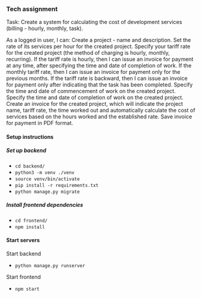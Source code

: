### Tech assignment
Task: Create a system for calculating the cost of development services (billing - hourly, monthly, task).

As a logged in user, I can:
Create a project - name and description.
Set the rate of its services per hour for the created project.
Specify your tariff rate for the created project (the method of charging is hourly, monthly, recurring). If the tariff rate is hourly, then I can issue an invoice for payment at any time, after specifying the time and date of completion of work. If the monthly tariff rate, then I can issue an invoice for payment only for the previous months. If the tariff rate is backward, then I can issue an invoice for payment only after indicating that the task has been completed.
Specify the time and date of commencement of work on the created project.
Specify the time and date of completion of work on the created project.
Create an invoice for the created project, which will indicate the project name, tariff rate, the time worked out and automatically calculate the cost of services based on the hours worked and the established rate.
Save invoice for payment in PDF format.

#### Setup instructions

##### Set up backend
* ```cd backend/```
* ```python3 -m venv ./venv```
* ```source venv/bin/activate```
* ```pip install -r requirements.txt```
* ```python manage.py migrate```

##### Install frontend dependencies
* ```cd frontend/```
* ```npm install```


#### Start servers

Start backend
* ```python manage.py runserver```

Start frontend
* ```npm start```
